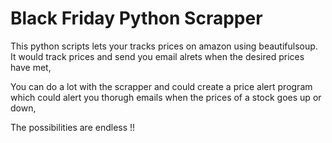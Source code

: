# Black Friday Python Scrapper

This python scripts lets your tracks prices on amazon using beautifulsoup. It would track prices and send you email alrets when the desired prices have met, 

You can do a lot with the scrapper and could create a price alert program which could alert you thorugh emails when the prices of a stock goes up or down, 

The possibilities are endless !! 
